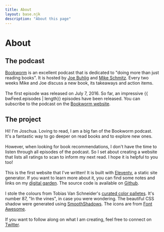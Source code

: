 ```yaml
---
title: About
layout: base.njk
description: "About this page"
---
```

<div class="about-page">
<div class="about-text">

# About
## The podcast
[Bookworm](https://bookworm.fm/) is an excellent podcast that is dedicated to "doing more than just reading books". It is hosted by [Joe Buhlig](https://twitter.com/joebuhlig) and [Mike Schmitz](https://twitter.com/_MikeSchmitz). Every two weeks Mike and Joe discuss a new book, its takeaways and action items.
<br><br>
The first episode was released on July 7, 2016. So far, an impressive {{ bwFeed.episodes | length}} episodes have been released. You can subscribe to the podcast on the [Bookworm website](https://bookworm.fm).

## The project
Hi! I'm Joschua. Loving to read, I am a big fan of the Bookworm podcast. It's a fantastic way to go deeper on read books and to explore new ones.
<br><br>
However, when looking for book recommendations, I don't have the time to listen through all episodes of the podcast. So I set about creating a website that lists all ratings to scan to inform my next read. I hope it is helpful to you too!
<br><br>
This is the first website that I've written! It is built with [Eleventy](https://www.11ty.dev/), a static site generator. If you want to learn more about it, you can find some notes and links on my [digital garden](https://joschuasgarden.com/00+Meta/04+Tools/Eleventy). The source code is available on [Github](https://github.com/selfire1/bookworm-stats).
<br><br>
I stole the colours from Tobias Van Schneider's [curated color palletes](https://access.mymind.com/colors). It's number 87, "In the vines", in case you were wondering. The beautiful CSS shadow were generated using [SmoothShadows](https://shadows.brumm.af/). The icons are from [Font Awesome](https://fontawesome.com/).
<br><br>
If you want to follow along on what I am creating, feel free to connect on [Twitter](https://twitter.com/selfire1).
</div>
</div>